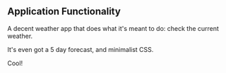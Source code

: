 ## Application Functionality

A decent weather app that does what it's meant to do: check the current weather.

It's even got a 5 day forecast, and minimalist CSS.

Cool!
